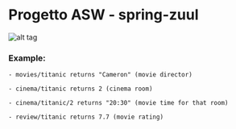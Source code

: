 # Progetto ASW - spring-zuul

![alt tag](https://cloud.githubusercontent.com/assets/18090257/25286828/6fd4162c-26bf-11e7-953f-5b3ecc632251.png)

### Example: 
  ```
  - movies/titanic returns "Cameron" (movie director)
  ```
  ```
  - cinema/titanic returns 2 (cinema room)
  ```
  ```
  - cinema/titanic/2 returns "20:30" (movie time for that room)
  ```
  ```
  - review/titanic returns 7.7 (movie rating)
  ```
